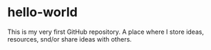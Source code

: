 # hello-world
This is my very first GitHub repository.  A place where I store ideas, resources, snd/or share ideas with others.
